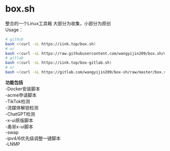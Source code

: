 # box.sh
整合的一个Linux工具箱
大部分为收集，小部分为原创  
Usage：
``` bash
# github
bash <(curl -sL https://iink.top/box.sh)
# or
bash <(curl -sL https://raw.githubusercontent.com/wangyijin209/box.sh/master/box.sh)
# gitlab
bash <(curl -sL https://iink.top/box-gitlab.sh)
# or
bash <(curl -sL https://gitlab.com/wangyijin209/box-sh/raw/master/box.sh)
```  
**功能包括**  
-Docker安装脚本  
-acme申请脚本  
-TikTok检测  
-流媒体解锁检测  
-ChatGPT检测  
-x-ui原版脚本  
-甬哥x-ui脚本  
-swap  
-ipv4/6优先级调整一键脚本  
-LNMP  